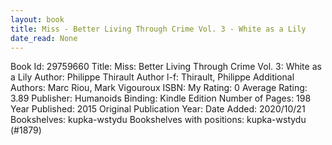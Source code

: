 ```yaml
---
layout: book
title: Miss - Better Living Through Crime Vol. 3 - White as a Lily
date_read: None
---
```


Book Id: 29759660
Title: Miss: Better Living Through Crime Vol. 3: White as a Lily
Author: Philippe Thirault
Author l-f: Thirault, Philippe
Additional Authors: Marc Riou, Mark Vigouroux
ISBN: 
My Rating: 0
Average Rating: 3.89
Publisher: Humanoids
Binding: Kindle Edition
Number of Pages: 198
Year Published: 2015
Original Publication Year: 
Date Added: 2020/10/21
Bookshelves: kupka-wstydu
Bookshelves with positions: kupka-wstydu (#1879)

